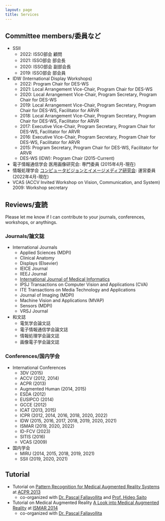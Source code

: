 ```yaml
---
layout: page
title: Services
---
```


## Committee members/委員など
- SSII
  - 2022: ISSO部会 顧問
  - 2021: ISSO部会 部会長
  - 2020: ISSO部会 副部会長
  - 2019: ISSO部会 部会員
- IDW (International Display Workshops)
  - 2022: Program Chair for DES-WS
  - 2021: Local Arrangement Vice-Chair, Program Chair for DES-WS
  - 2020: Local Arrangement Vice-Chair, Program Secretary, Program Chair for DES-WS
  - 2019: Local Arrangement Vice-Chair, Program Secretary, Program Chair for DES-WS, Facilitator for ARVR
  - 2018: Local Arrangement Vice-Chair, Program Secretary, Program Chair for DES-WS, Facilitator for ARVR
  - 2017: Executive Vice-Chair, Program Secretary, Program Chair for DES-WS, Facilitator for ARVR
  - 2016: Executive Vice-Chair, Program Secretary, Program Chair for DES-WS, Facilitator for ARVR
  - 2015: Program Secretary, Program Chair for DES-WS, Facilitator for ARVR
  - DES-WS (IDW): Program Chair (2015-Current)
- 電子情報通信学会 医用画像研究会: 専門委員 (2015年4月-現在)
- 情報処理学会 [コンピュータビジョンとイメージメディア研究会](http://cvim.ipsj.or.jp/): 運営委員 (2022年4月-現在)
- VCAS (ACCV Invited Workshop on Vision, Communication, and System) 2009: Workshop secretary

## Reviews/査読
Please let me know if I can contribute to your journals, conferences, workshops, or anythings.
### Journals/論文誌
- International Journals
  - Applied Sciences (MDPI)
  - Clinical Anatomy
  - Displays (Elsevier)
  - IEICE Journal
  - IIEEJ Journal
  - [International Journal of Medical Informatics](https://www.journals.elsevier.com/international-journal-of-medical-informatics)
  - IPSJ Transactions on Computer Vision and Applications (CVA)
  - ITE Transactions on Media Technology and Applications
  - Journal of Imaging (MDPI)
  - Machine Vision and Applications (MVAP)
  - Sensors (MDPI)
  - VRSJ Journal
- 和文誌
  - 電気学会論文誌
  - 電子情報通信学会論文誌
  - 情報処理学会論文誌
  - 画像電子学会論文誌

### Conferences/国内学会
- International Conferences
  - 3DV (2015)
  - ACCV (2012, 2014)
  - ACPR (2013)
  - Augmented Human (2014, 2015)
  - ESDA (2012)
  - EUSIPCO (2014)
  - GCCE (2012)
  - ICAT (2013, 2015)
  - ICPR (2012, 2014, 2016, 2018, 2020, 2022)
  - IDW (2015, 2016, 2017, 2018, 2019, 2020, 2021)
  - ISMAR (2019, 2020, 2022)
  - ID-FCV (2023)
  - SITIS (2016)
  - VCAS (2009)
- 国内学会
  - MIRU (2014, 2015, 2018, 2019, 2021)
  - SSII (2019, 2020, 2021)

## Tutorial

- Tutorial on [Pattern Recognition for Medical Augmented Reality Systems](https://sites.google.com/site/prmars2013/) at [ACPR 2013](http://www.am.sanken.osaka-u.ac.jp/ACPR2013/)
  - co-organized with [Dr. Pascal Fallavollita](http://campar.in.tum.de/Main/PascalFallavollita) and [Prof. Hideo Saito](http://www.hvrl.ics.keio.ac.jp/saito/)
- Tutorial on Medical Augmented Reality [A Look into Medical Augmented Reality](http://campar.in.tum.de/MEDAR/WebHome) at [ISMAR 2014](http://ismar.vgtc.org/ismar/2014/info/ismar-welcome/welcome)
  - co-organized with [Dr. Pascal Fallavollita](http://campar.in.tum.de/Main/PascalFallavollita)

